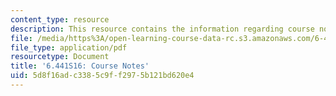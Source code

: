 ```yaml
---
content_type: resource
description: This resource contains the information regarding course notes.
file: /media/https%3A/open-learning-course-data-rc.s3.amazonaws.com/6-441-information-theory-spring-2016/5d8f16adc3385c9ff2975b121bd620e4_MIT6_441S16_course_notes.pdf
file_type: application/pdf
resourcetype: Document
title: '6.441S16: Course Notes'
uid: 5d8f16ad-c338-5c9f-f297-5b121bd620e4
---
```

